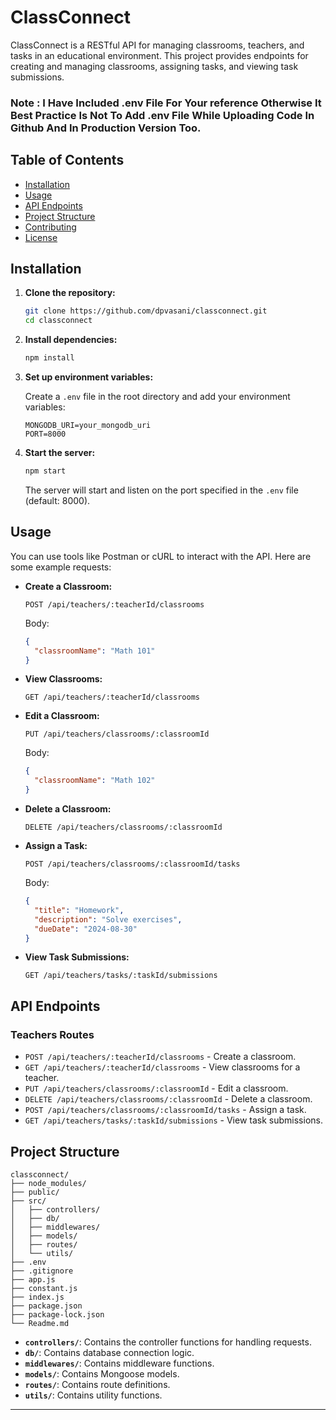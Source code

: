 
# ClassConnect

ClassConnect is a RESTful API for managing classrooms, teachers, and tasks in an educational environment. This project provides endpoints for creating and managing classrooms, assigning tasks, and viewing task submissions.

### Note : I Have Included .env File For Your reference Otherwise It Best Practice Is Not To Add .env File While Uploading Code In Github And In Production Version Too.

## Table of Contents

- [Installation](#installation)
- [Usage](#usage)
- [API Endpoints](#api-endpoints)
- [Project Structure](#project-structure)
- [Contributing](#contributing)
- [License](#license)

## Installation

1. **Clone the repository:**

   ```bash
   git clone https://github.com/dpvasani/classconnect.git
   cd classconnect
   ```

2. **Install dependencies:**

   ```bash
   npm install
   ```

3. **Set up environment variables:**

   Create a `.env` file in the root directory and add your environment variables:

   ```
   MONGODB_URI=your_mongodb_uri
   PORT=8000
   ```

4. **Start the server:**

   ```bash
   npm start
   ```

   The server will start and listen on the port specified in the `.env` file (default: 8000).

## Usage

You can use tools like Postman or cURL to interact with the API. Here are some example requests:

- **Create a Classroom:**

  ```
  POST /api/teachers/:teacherId/classrooms
  ```

  Body:
  ```json
  {
    "classroomName": "Math 101"
  }
  ```

- **View Classrooms:**

  ```
  GET /api/teachers/:teacherId/classrooms
  ```

- **Edit a Classroom:**

  ```
  PUT /api/teachers/classrooms/:classroomId
  ```

  Body:
  ```json
  {
    "classroomName": "Math 102"
  }
  ```

- **Delete a Classroom:**

  ```
  DELETE /api/teachers/classrooms/:classroomId
  ```

- **Assign a Task:**

  ```
  POST /api/teachers/classrooms/:classroomId/tasks
  ```

  Body:
  ```json
  {
    "title": "Homework",
    "description": "Solve exercises",
    "dueDate": "2024-08-30"
  }
  ```

- **View Task Submissions:**

  ```
  GET /api/teachers/tasks/:taskId/submissions
  ```

## API Endpoints

### Teachers Routes

- `POST /api/teachers/:teacherId/classrooms` - Create a classroom.
- `GET /api/teachers/:teacherId/classrooms` - View classrooms for a teacher.
- `PUT /api/teachers/classrooms/:classroomId` - Edit a classroom.
- `DELETE /api/teachers/classrooms/:classroomId` - Delete a classroom.
- `POST /api/teachers/classrooms/:classroomId/tasks` - Assign a task.
- `GET /api/teachers/tasks/:taskId/submissions` - View task submissions.

## Project Structure

```
classconnect/
├── node_modules/
├── public/
├── src/
│   ├── controllers/
│   ├── db/
│   ├── middlewares/
│   ├── models/
│   ├── routes/
│   └── utils/
├── .env
├── .gitignore
├── app.js
├── constant.js
├── index.js
├── package.json
├── package-lock.json
└── Readme.md
```

- **`controllers/`**: Contains the controller functions for handling requests.
- **`db/`**: Contains database connection logic.
- **`middlewares/`**: Contains middleware functions.
- **`models/`**: Contains Mongoose models.
- **`routes/`**: Contains route definitions.
- **`utils/`**: Contains utility functions.


---
